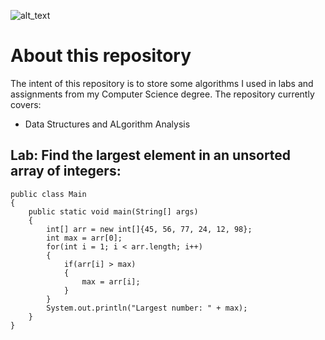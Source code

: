 ![alt_text](https://github.com/pippom/ComputerScience/blob/master/ComputerScience.jpg)

# About this repository
The intent of this repository is to store some algorithms I used in labs and assignments from my Computer Science degree. The repository currently covers:

- Data Structures and ALgorithm Analysis

## Lab: Find the largest element in an unsorted array of integers:
    public class Main
    {
        public static void main(String[] args)
        {
            int[] arr = new int[]{45, 56, 77, 24, 12, 98};
            int max = arr[0];
            for(int i = 1; i < arr.length; i++)
            {
                if(arr[i] > max)
                {
                    max = arr[i];
                }
            }
            System.out.println("Largest number: " + max);
        }
    }
